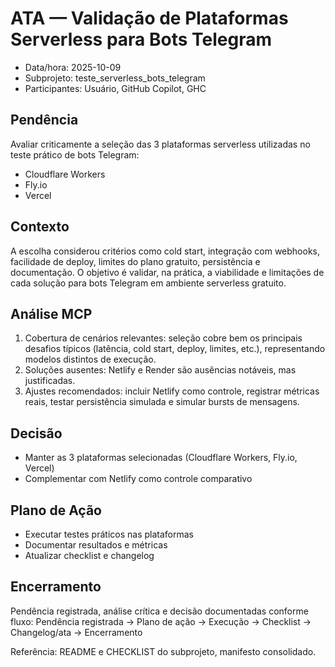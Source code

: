 # ATA — Validação de Plataformas Serverless para Bots Telegram

- Data/hora: 2025-10-09
- Subprojeto: teste_serverless_bots_telegram
- Participantes: Usuário, GitHub Copilot, GHC

## Pendência
Avaliar criticamente a seleção das 3 plataformas serverless utilizadas no teste prático de bots Telegram:
- Cloudflare Workers
- Fly.io
- Vercel

## Contexto
A escolha considerou critérios como cold start, integração com webhooks, facilidade de deploy, limites do plano gratuito, persistência e documentação. O objetivo é validar, na prática, a viabilidade e limitações de cada solução para bots Telegram em ambiente serverless gratuito.

## Análise MCP
1. Cobertura de cenários relevantes: seleção cobre bem os principais desafios típicos (latência, cold start, deploy, limites, etc.), representando modelos distintos de execução.
2. Soluções ausentes: Netlify e Render são ausências notáveis, mas justificadas.
3. Ajustes recomendados: incluir Netlify como controle, registrar métricas reais, testar persistência simulada e simular bursts de mensagens.

## Decisão
- Manter as 3 plataformas selecionadas (Cloudflare Workers, Fly.io, Vercel)
- Complementar com Netlify como controle comparativo

## Plano de Ação
- Executar testes práticos nas plataformas
- Documentar resultados e métricas
- Atualizar checklist e changelog

## Encerramento
Pendência registrada, análise crítica e decisão documentadas conforme fluxo:
Pendência registrada → Plano de ação → Execução → Checklist → Changelog/ata → Encerramento

Referência: README e CHECKLIST do subprojeto, manifesto consolidado.
